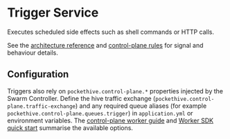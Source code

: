 # Trigger Service

Executes scheduled side effects such as shell commands or HTTP calls.

See the [architecture reference](../docs/ARCHITECTURE.md) and [control-plane rules](../docs/rules/control-plane-rules.md) for signal and behaviour details.

## Configuration

Triggers also rely on `pockethive.control-plane.*` properties injected by the Swarm Controller. Define the hive traffic
exchange (`pockethive.control-plane.traffic-exchange`) and any required queue aliases (for example
`pockethive.control-plane.queues.trigger`) in `application.yml` or
environment variables. The [control-plane worker guide](../docs/control-plane/worker-guide.md#configuration-properties) and
[Worker SDK quick start](../docs/sdk/worker-sdk-quickstart.md) summarise the available options.

